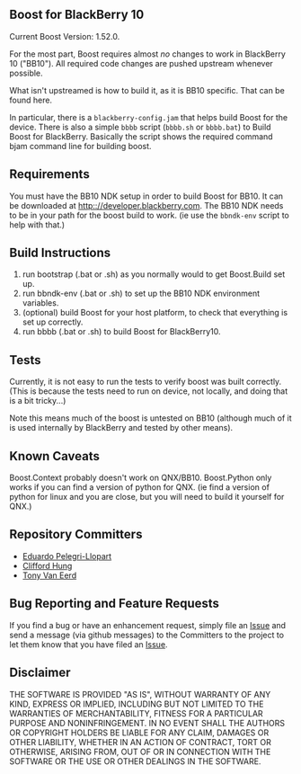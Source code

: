 Boost for BlackBerry 10
-----------------------

Current Boost Version: 1.52.0.

For the most part, Boost requires almost _no_ changes to work in BlackBerry 10 ("BB10").  All required code changes are pushed upstream whenever possible.


What isn't upstreamed is how to build it, as it is BB10 specific.  That can be found here.

In particular, there is a `blackberry-config.jam` that helps build Boost for the device.
There is also a simple `bbbb` script (`bbbb.sh` or `bbbb.bat`) to Build Boost for BlackBerry.  Basically the script shows the required command bjam command line for building boost.


Requirements
------------

You must have the BB10 NDK setup in order to build Boost for BB10.  It can be downloaded at <http:://developer.blackberry.com>.
The BB10 NDK needs to be in your path for the boost build to work.  (ie use the `bbndk-env` script to help with that.)


Build Instructions
------------------

1. run bootstrap (.bat or .sh) as you normally would to get Boost.Build set up.
1. run bbndk-env (.bat or .sh) to set up the BB10 NDK environment variables.
1. (optional) build Boost for your host platform, to check that everything is set up correctly.
1. run bbbb (.bat or .sh) to build Boost for BlackBerry10.

Tests
-----

Currently, it is not easy to run the tests to verify boost was built correctly.  (This is because the tests need to run on device, not locally, and doing that is a bit tricky...)

Note this means much of the boost is untested on BB10 (although much of it is used internally by BlackBerry and tested by other means).


Known Caveats
-------------

Boost.Context probably doesn't work on QNX/BB10.
Boost.Python only works if you can find a version of python for QNX. (ie find a version of python for linux and you are close, but you will need to build it yourself for QNX.)


Repository Committers
---------------------

* [Eduardo Pelegri-Llopart](https://github.com/pelegri)
* [Clifford Hung](https://github.com/hungc)
* [Tony Van Eerd](https://github.com/tvaneerd-rim)


Bug Reporting and Feature Requests
----------------------------------


If you find a bug or have an enhancement request, simply file an [Issue](https://github.com/blackberry/Boost/issues) and send a message (via github messages) to the Committers to the project to let them know that you have filed an [Issue](https://github.com/blackberry/Boost/issues).


Disclaimer
----------

THE SOFTWARE IS PROVIDED "AS IS", WITHOUT WARRANTY OF ANY KIND, EXPRESS OR IMPLIED, INCLUDING BUT NOT LIMITED TO THE WARRANTIES OF MERCHANTABILITY, FITNESS FOR A PARTICULAR PURPOSE AND NONINFRINGEMENT. IN NO EVENT SHALL THE AUTHORS OR COPYRIGHT HOLDERS BE LIABLE FOR ANY CLAIM, DAMAGES OR OTHER LIABILITY, WHETHER IN AN ACTION OF CONTRACT, TORT OR OTHERWISE, ARISING FROM, OUT OF OR IN CONNECTION WITH THE SOFTWARE OR THE USE OR OTHER DEALINGS IN THE SOFTWARE.


